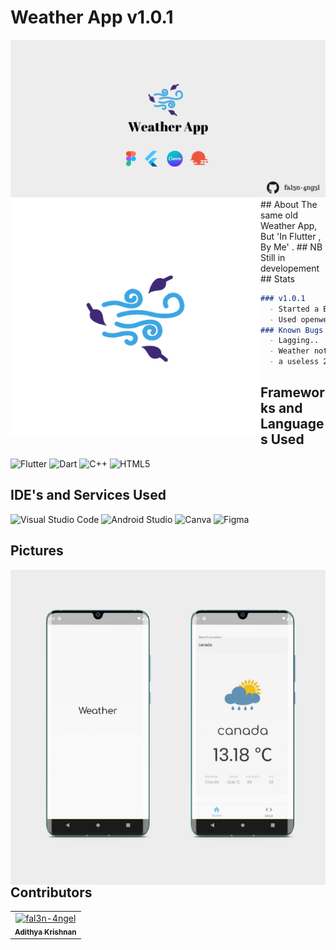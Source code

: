 # Weather App v1.0.1

<img src="https://github.com/fal3n-4ngel/weatherapp-flutter/blob/main/screenshots/weather%20cover.png" />
<img align="left" src="https://github.com/fal3n-4ngel/weatherapp-flutter/blob/main/playstore.png" width="400" height="380" />
## About
 The same old Weather App, But 'In Flutter , By Me' .
## NB 
 Still in developement
## Stats

```markdown
### v1.0.1
  - Started a Basic outline of the code
  - Used openweathermap api 
### Known Bugs
  - Lagging..
  - Weather not updating sometimes
  - a useless 2nd page(created for dev purposes)
```

## Frameworks and Languages Used
![Flutter](https://img.shields.io/badge/Flutter-%2302569B.svg?style=for-the-badge&logo=Flutter&logoColor=white)
![Dart](https://img.shields.io/badge/dart-%230175C2.svg?style=for-the-badge&logo=dart&logoColor=white)
![C++](https://img.shields.io/badge/c++-%2300599C.svg?style=for-the-badge&logo=c%2B%2B&logoColor=white)
![HTML5](https://img.shields.io/badge/html5-%23E34F26.svg?style=for-the-badge&logo=html5&logoColor=white)

## IDE's and Services Used
![Visual Studio Code](https://img.shields.io/badge/Visual%20Studio%20Code-0078d7.svg?style=for-the-badge&logo=visual-studio-code&logoColor=white)
![Android Studio](https://img.shields.io/badge/Android%20Studio-3DDC84.svg?style=for-the-badge&logo=android-studio&logoColor=white)
![Canva](https://img.shields.io/badge/Canva-%2300C4CC.svg?style=for-the-badge&logo=Canva&logoColor=white)
![Figma](https://img.shields.io/badge/figma-%23F24E1E.svg?style=for-the-badge&logo=figma&logoColor=white)


## Pictures

<img align ="left" src ="https://github.com/fal3n-4ngel/weatherapp-flutter/blob/main/screenshots/logo.png">

## Contributors

<!-- readme: contributors -start -->
<table>
<tr>
    <td align="center">
        <a href="https://github.com/fal3n-4ngel">
            <img src="https://avatars.githubusercontent.com/u/79042374?v=4" width="100;" alt="fal3n-4ngel"/>
            <br />
            <sub><b>Adithya Krishnan</b></sub>
        </a>
    </td></tr>
</table>
<!-- readme: contributors -end -->
 

